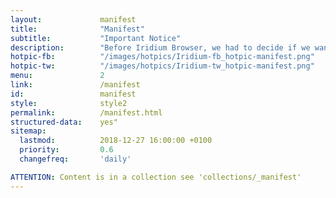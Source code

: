 ```yaml
---
layout:				manifest
title:				"Manifest"
subtitle:			"Important Notice"
description:		"Before Iridium Browser, we had to decide if we wanted to have cutting edge technologies like sandboxed processes, WebRTC, WebUSB … , or if we wanted to use a browser that respects our privacy. So we decided to use the power of free software and build a browser that can do both."
hotpic-fb:			"/images/hotpics/Iridium-fb_hotpic-manifest.png"
hotpic-tw:			"/images/hotpics/Iridium-tw_hotpic-manifest.png"
menu: 				2
link:				/manifest
id:					manifest
style:				style2
permalink:			/manifest.html
structured-data:	yes"
sitemap:
  lastmod:			2018-12-27 16:00:00 +0100
  priority:			0.6
  changefreq:		'daily'

ATTENTION: Content is in a collection see 'collections/_manifest'
---
```

